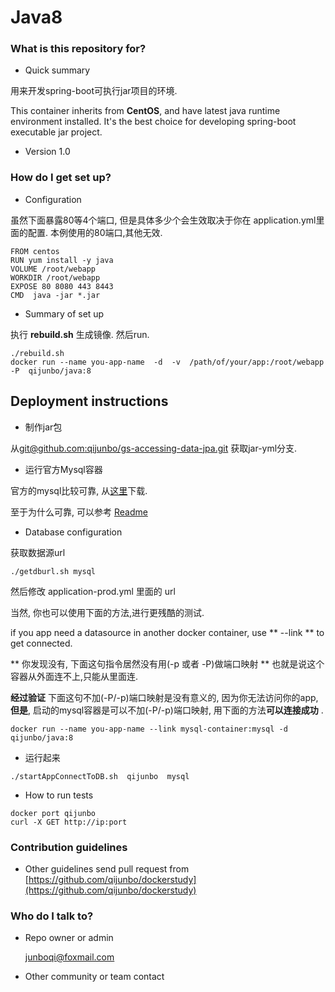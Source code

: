 # Java8 #

### What is this repository for? ###
* Quick summary

用来开发spring-boot可执行jar项目的环境.

This container inherits from **CentOS**, and have latest java runtime environment installed. It's the best choice for developing spring-boot executable jar project. 

* Version 1.0

### How do I get set up? ###

* Configuration

虽然下面暴露80等4个端口, 但是具体多少个会生效取决于你在 application.yml里面的配置. 本例使用的80端口,其他无效.

```
FROM centos
RUN yum install -y java
VOLUME /root/webapp
WORKDIR /root/webapp
EXPOSE 80 8080 443 8443
CMD  java -jar *.jar

```
* Summary of set up

执行 **rebuild.sh** 生成镜像. 然后run.
```
./rebuild.sh   
docker run --name you-app-name  -d  -v  /path/of/your/app:/root/webapp   -P  qijunbo/java:8
```

Deployment instructions
--
- 制作jar包

从[git@github.com:qijunbo/gs-accessing-data-jpa.git](https://github.com/qijunbo/gs-accessing-data-jpa/tree/jar-yml) 获取jar-yml分支.

- 运行官方Mysql容器

官方的mysql比较可靠, 从[这里](https://github.com/qijunbo/dockerstudy/tree/master/officalMysql)下载.

至于为什么可靠, 可以参考 [Readme](https://github.com/qijunbo/mysql-docker/tree/mysql-server/8.0)

- Database configuration

获取数据源url

```
./getdburl.sh mysql 
```
然后修改 application-prod.yml 里面的 url 

当然, 你也可以使用下面的方法,进行更残酷的测试.

if you app need a datasource in another docker container, use ** --link ** to get connected.

** 你发现没有, 下面这句指令居然没有用(-p 或者 -P)做端口映射 **  也就是说这个容器从外面连不上,只能从里面连.

**经过验证** 下面这句不加(-P/-p)端口映射是没有意义的, 因为你无法访问你的app, **但是**, 启动的mysql容器是可以不加(-P/-p)端口映射, 用下面的方法**可以连接成功** .
```
docker run --name you-app-name --link mysql-container:mysql -d  qijunbo/java:8

```
- 运行起来

```
./startAppConnectToDB.sh  qijunbo  mysql
```

- How to run tests

```
docker port qijunbo
curl -X GET http://ip:port
```


### Contribution guidelines ###

* Other guidelines
	send pull request from [https://github.com/qijunbo/dockerstudy](https://github.com/qijunbo/dockerstudy)
	

### Who do I talk to? ###

* Repo owner or admin

	junboqi@foxmail.com 
	
* Other community or team contact

